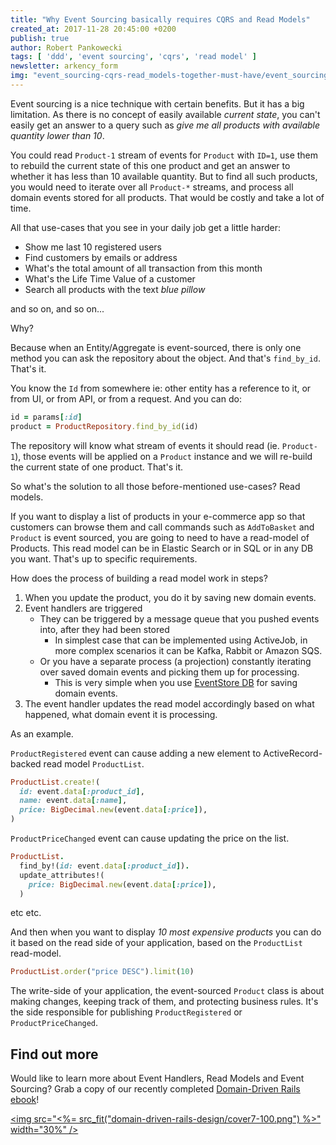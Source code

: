 ```yaml
---
title: "Why Event Sourcing basically requires CQRS and Read Models"
created_at: 2017-11-28 20:45:00 +0200
publish: true
author: Robert Pankowecki
tags: [ 'ddd', 'event sourcing', 'cqrs', 'read model' ]
newsletter: arkency_form
img: "event_sourcing-cqrs-read_models-together-must-have/event_sourcing_ruby_loves_read_models_cqrs.png"
---
```


Event sourcing is a nice technique with certain benefits. But it has a big limitation. As there is no concept of easily available _current state_, you can't easily get an answer to a query such as _give me all products with available quantity lower than 10_.

<!-- more -->

You could read `Product-1` stream of events for `Product` with `ID=1`, use them to rebuild the current state of this one product and get an answer to whether it has less than 10 available quantity. But to find all such products, you would need to iterate over all `Product-*` streams, and process all domain events stored for all products. That would be costly and take a lot of time.

All that use-cases that you see in your daily job get a little harder:

* Show me last 10 registered users
* Find customers by emails or address
* What's the total amount of all transaction from this month
* What's the Life Time Value of a customer
* Search all products with the text _blue pillow_

and so on, and so on...

Why?

Because when an Entity/Aggregate is event-sourced, there is only one method you can ask the repository about the object. And that's `find_by_id`. That's it.

You know the `Id` from somewhere ie: other entity has a reference to it, or from UI, or from API, or from a request. And you can do:

```ruby
id = params[:id]
product = ProductRepository.find_by_id(id)
```

The repository will know what stream of events it should read (ie. `Product-1`), those events will be applied on a `Product` instance and we will re-build the current state of one product. That's it.

So what's the solution to all those before-mentioned use-cases? Read models.

If you want to display a list of products in your e-commerce app so that customers can browse them and call commands such as `AddToBasket`  and `Product` is event sourced, you are going to need to have a read-model of Products. This read model can be in Elastic Search or in SQL or in any DB you want. That's up to specific requirements.

How does the process of building a read model work in steps?

1. When you update the product, you do it by saving new domain events.
2. Event handlers are triggered
    * They can be triggered by a message queue that you pushed events into, after they had been stored
        * In simplest case that can be implemented using ActiveJob, in more complex scenarios it can be Kafka, Rabbit or Amazon SQS.
    * Or you have a separate process (a projection) constantly iterating over saved domain events and picking them up for processing.
        * This is very simple when you use [EventStore DB](https://eventstore.org/) for saving domain events.
3. The event handler updates the read model accordingly based on what happened, what domain event it is processing.


As an example.

`ProductRegistered` event can cause adding a new element to ActiveRecord-backed read model `ProductList`.

```ruby
ProductList.create!(
  id: event.data[:product_id],
  name: event.data[:name],
  price: BigDecimal.new(event.data[:price]),
)
```

`ProductPriceChanged` event can cause updating the price on the list.

```ruby
ProductList.
  find_by!(id: event.data[:product_id]).
  update_attributes!(
    price: BigDecimal.new(event.data[:price]),
  )
```

etc etc.

And then when you want to display _10 most expensive products_ you can do it based on the read side of your application, based on the `ProductList` read-model.

```ruby
ProductList.order("price DESC").limit(10)
```

The write-side of your application, the event-sourced `Product` class is about making changes, keeping track of them, and protecting business rules. It's the side responsible for publishing `ProductRegistered` or `ProductPriceChanged`.

## Find out more

Would like to learn more about Event Handlers, Read Models and Event Sourcing? Grab a copy of our recently completed [Domain-Driven Rails ebook](/domain-driven-rails/)!

<a href="/domain-driven-rails"><img src="<%= src_fit("domain-driven-rails-design/cover7-100.png") %>" width="30%" /></a>
